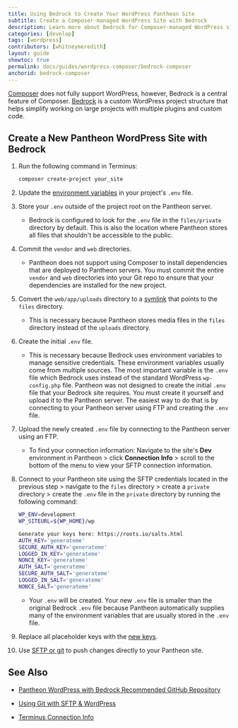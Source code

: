 ```yaml
---
title: Using Bedrock to Create Your WordPress Pantheon Site
subtitle: Create a Composer-managed WordPress Site with Bedrock
description: Learn more about Bedrock for Composer-managed WordPress sites.
categories: [develop]
tags: [wordpress]
contributors: [whitneymeredith]
layout: guide
showtoc: true
permalink: docs/guides/wordpress-composer/bedrock-composer
anchorid: bedrock-composer
---
```


[Composer](https://getcomposer.org/) does not fully support WordPress, however, Bedrock is a central feature of Composer. [Bedrock](https://roots.io/bedrock/) is a custom WordPress project structure that helps simplify working on large projects with multiple plugins and custom code. 

## Create a New Pantheon WordPress Site with Bedrock

1. Run the following command in Terminus:

    ```bash
    composer create-project your_site
    ```

1. Update the [environment variables](https://docs.roots.io/bedrock/master/environment-variables/#wp-env) in your project's `.env` file.

1. Store your `.env` outside of the project root on the Pantheon server. 

    - Bedrock is configured to look for the `.env` file in the `files/private` directory by default. This is also the location where Pantheon stores all files that shouldn't be accessible to the public.

1. Commit the `vendor` and `web` directories.

    - Pantheon does not support using Composer to install dependencies that are deployed to Pantheon servers. You must commit the entire `vendor` and `web` directories into your Git repo to ensure that your dependencies are installed for the new project.

1. Convert the `web/app/uploads` directory to a [symlink](https://github.com/git-for-windows/git/wiki/Symbolic-Links) that points to the `files` directory. 

    - This is necessary because Pantheon stores media files in the `files` directory instead of the `uploads` directory.

1. Create the initial `.env` file.

    - This is necessary because Bedrock uses environment variables to manage sensitive credentials. These environment variables usually come from multiple sources. The most important variable is the `.env` file which Bedrock uses instead of the standard WordPress `wp-config.php` file. Pantheon was not designed to create the initial `.env` file that your Bedrock site requires. You must create it yourself and upload it to the Pantheon server. The easiest way to do that is by connecting to your Pantheon server using FTP and creating the `.env` file. 

1. Upload the newly created `.env` file by connecting to the Pantheon server using an FTP.

    - To find your connection information: Navigate to the site's **Dev** environment in Pantheon > click **Connection Info** > scroll to the bottom of the menu to view your SFTP connection information.

1. Connect to your Pantheon site using the SFTP credentials located in the previous step > navigate to the `files` directory > create a `private` directory > create the `.env` file in the `private` directory by running the following command:

    ```bash
    WP_ENV=development
    WP_SITEURL=${WP_HOME}/wp

    Generate your keys here: https://roots.io/salts.html
    AUTH_KEY='generateme'
    SECURE_AUTH_KEY='generateme'
    LOGGED_IN_KEY='generateme'
    NONCE_KEY='generateme'
    AUTH_SALT='generateme'
    SECURE_AUTH_SALT='generateme'
    LOGGED_IN_SALT='generateme'
    NONCE_SALT='generateme'
    ```

    - Your `.env` will be created. Your new `.env` file is smaller than the original Bedrock `.env` file because Pantheon automatically supplies many of the environment variables that are usually stored in the `.env` file.

1. Replace all placeholder keys with the [new keys](https://roots.io/salts.html).

1. Use [SFTP or git](/guides/wordpress-git/) to push changes directly to your Pantheon site.

## See Also

- [Pantheon WordPress with Bedrock Recommended GitHub Repository](https://github.com/pantheon-systems/wordpress-bedrock-recommended)

- [Using Git with SFTP & WordPress](/guides/wordpress-git/)

- [Terminus Connection Info](/terminus/commands/connection-info)